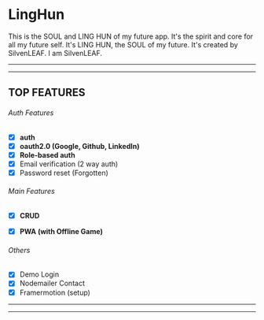 
# LingHun
This is the SOUL and LING HUN of my future app. It's the spirit and core for all my future self. It's LING HUN, the SOUL of my future. It's created by SilvenLEAF. I am SilvenLEAF.
   
***
***

## TOP FEATURES
###### Auth Features
- [x] **auth**
- [x] **oauth2.0 (Google, Github, LinkedIn)**
- [x] **Role-based auth**
- [x] Email verification (2 way auth)
- [x] Password reset (Forgotten)

###### Main Features
- [x] **CRUD**
- [x] **PWA (with Offline Game)**


###### Others
- [x] Demo Login
- [x] Nodemailer Contact
- [x] Framermotion (setup)
***
***
